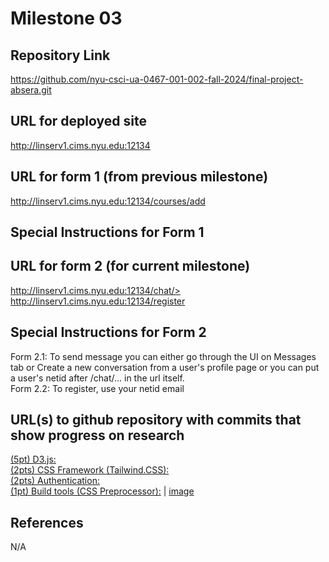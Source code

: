 Milestone 03
===

Repository Link
---
https://github.com/nyu-csci-ua-0467-001-002-fall-2024/final-project-absera.git


URL for deployed site 
---
http://linserv1.cims.nyu.edu:12134

URL for form 1 (from previous milestone) 
---
http://linserv1.cims.nyu.edu:12134/courses/add

Special Instructions for Form 1
---

URL for form 2 (for current milestone)
---
http://linserv1.cims.nyu.edu:12134/chat/> <br>
http://linserv1.cims.nyu.edu:12134/register

Special Instructions for Form 2
---
Form 2.1: To send message you can either go through the UI on Messages tab or Create a new conversation from a user's profile page
    or you can put a user's netid after /chat/... in the url itself. <br>
Form 2.2: To register, use your netid email<br>

URL(s) to github repository with commits that show progress on research
--- 
[(5pt) D3.js:](https://github.com/nyu-csci-ua-0467-001-002-fall-2024/final-project-absera/blob/3f16de8a85f280cde8041907866b7e9b02809db7/public/d3vis.mjs) <br>
[(2pts) CSS Framework (Tailwind.CSS):](https://github.com/nyu-csci-ua-0467-001-002-fall-2024/final-project-absera/blob/3f16de8a85f280cde8041907866b7e9b02809db7/public/dist/styles.css) <br>
[(2pts) Authentication:](https://github.com/nyu-csci-ua-0467-001-002-fall-2024/final-project-absera/blob/3f16de8a85f280cde8041907866b7e9b02809db7/routes/auth.routes.mjs) <br>
[(1pt) Build tools (CSS Preprocessor):](https://github.com/nyu-csci-ua-0467-001-002-fall-2024/final-project-absera/blob/3f16de8a85f280cde8041907866b7e9b02809db7/package.json#L6C1-L11C5)  |  [image](https://github.com/nyu-csci-ua-0467-001-002-fall-2024/final-project-absera/blob/13749b9f404a423ee68770e60e6e24d2afa8e7ac/documentation/connext-build-process.png)<br>

References 
---
N/A
